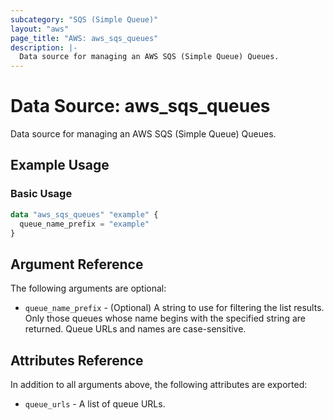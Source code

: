 ```yaml
---
subcategory: "SQS (Simple Queue)"
layout: "aws"
page_title: "AWS: aws_sqs_queues"
description: |-
  Data source for managing an AWS SQS (Simple Queue) Queues.
---
```


# Data Source: aws_sqs_queues

Data source for managing an AWS SQS (Simple Queue) Queues.

## Example Usage

### Basic Usage

```terraform
data "aws_sqs_queues" "example" {
  queue_name_prefix = "example"
}
```

## Argument Reference

The following arguments are optional:

* `queue_name_prefix` - (Optional) A string to use for filtering the list results. Only those queues whose name begins with the specified string are returned. Queue URLs and names are case-sensitive.

## Attributes Reference

In addition to all arguments above, the following attributes are exported:

* `queue_urls` - A list of queue URLs.
